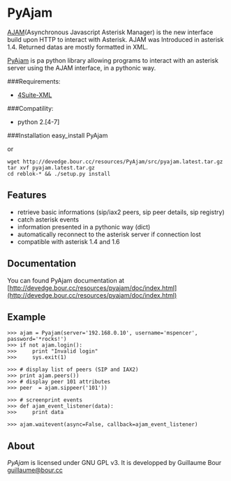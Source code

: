 PyAjam
======

[AJAM](http://www.voip-info.org/wiki/view/Aynchronous+Javascript+Asterisk+Manager+%28AJAM%29)(Asynchronous Javascript Asterisk Manager) is the new interface build upon HTTP to interact with Asterisk. 
AJAM was Introduced in asterisk 1.4. Returned datas are mostly formatted in XML.

[PyAjam](http://devedge.bour.cc/wiki/PyAjam) is pa python library allowing
programs to interact with an asterisk server using the AJAM interface, in
a pythonic way.


###Requirements:
* [4Suite-XML](http://pypi.python.org/pypi/4Suite-XML)

###Compatility:
*	python 2.[4-7]

###Installation
	easy_install PyAjam

or

	wget http://devedge.bour.cc/resources/PyAjam/src/pyajam.latest.tar.gz
	tar xvf pyajam.latest.tar.gz
	cd reblok-* && ./setup.py install

Features
--------

* retrieve basic informations (sip/iax2 peers, sip peer details, sip registry)
* catch asterisk events
* information presented in a pythonic way (dict)
* automatically reconnect to the asterisk server if connection lost
* compatible with asterisk 1.4 and 1.6

Documentation
-------------

You can found PyAjam documentation at [http://devedge.bour.cc/resources/pyajam/doc/index.html](http://devedge.bour.cc/resources/pyajam/doc/index.html)

Example
-------

	>>> ajam = Pyajam(server='192.168.0.10', username='mspencer', password='*rocks!')
	>>> if not ajam.login():
	>>>		print "Invalid login"
	>>>		sys.exit(1)

	>>> # display list of peers (SIP and IAX2)
	>>> print ajam.peers())
	>>> # display peer 101 attributes
	>>> peer  = ajam.sippeer('101'))

	>>> # screenprint events
	>>> def ajam_event_listener(data):
	>>>		print data

	>>> ajam.waitevent(async=False, callback=ajam_event_listener)

About
-----

*PyAjam* is licensed under GNU GPL v3.
It is developped by Guillaume Bour <guillaume@bour.cc>
